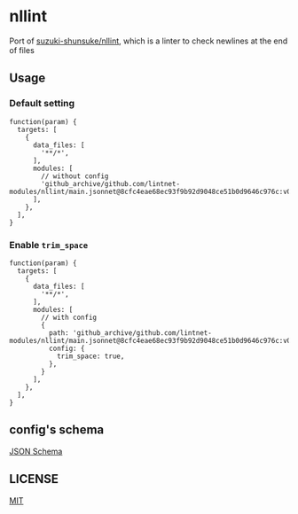 # nllint

Port of [suzuki-shunsuke/nllint](https://github.com/suzuki-shunsuke/nllint), which is a linter to check newlines at the end of files

## Usage

### Default setting

```jsonnet
function(param) {
  targets: [
    {
      data_files: [
        '**/*',
      ],
      modules: [
        // without config
        'github_archive/github.com/lintnet-modules/nllint/main.jsonnet@8cfc4eae68ec93f9b92d9048ce51b0d9646c976c:v0.1.0',
      ],
    },
  ],
}
```

### Enable `trim_space`

```jsonnet
function(param) {
  targets: [
    {
      data_files: [
        '**/*',
      ],
      modules: [
        // with config
        {
          path: 'github_archive/github.com/lintnet-modules/nllint/main.jsonnet@8cfc4eae68ec93f9b92d9048ce51b0d9646c976c:v0.1.0',
          config: {
            trim_space: true,
          },
        }
      ],
    },
  ],
}
```

## config's schema

[JSON Schema](main_config_schema.json)

## LICENSE

[MIT](LICENSE)
